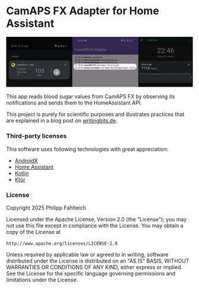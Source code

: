 # CamAPS FX Adapter for Home Assistant

<img src="./images/showcase.jpg" alt="Showcase that illustrates data being read from CamAPS FX and written to Home Assistant">

This app reads blood sugar values from CamAPS FX by observing its notifications and sends them to the HomeAssistant API.

This project is purely for scientific purposes and illustrates practices that are explained in a blog post on 
[writingbits.de](https://writingbits.de/2025/01/01/reading-android-notifications-with-custom-remote-views.html).

### Third-party licenses

This software uses following technologies with great appreciation:

* [AndroidX](https://developer.android.com/jetpack/androidx)
* [Home Assistant](https://www.home-assistant.io/integrations/api)
* [Kotlin](https://kotlinlang.org)
* [Ktor](https://ktor.io)

### License

Copyright 2025 Philipp Fahlteich

Licensed under the Apache License, Version 2.0 (the "License");
you may not use this file except in compliance with the License.
You may obtain a copy of the License at

    http://www.apache.org/licenses/LICENSE-2.0

Unless required by applicable law or agreed to in writing, software
distributed under the License is distributed on an "AS IS" BASIS,
WITHOUT WARRANTIES OR CONDITIONS OF ANY KIND, either express or implied.
See the License for the specific language governing permissions and
limitations under the License.